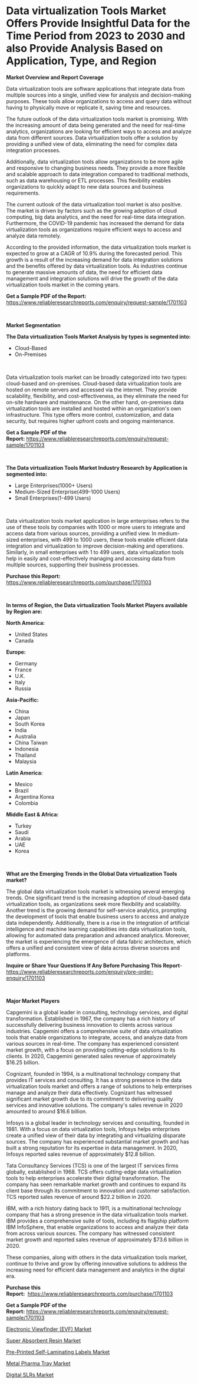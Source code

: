 <p><h1>Data virtualization Tools Market Offers Provide Insightful Data for the Time Period from 2023 to 2030 and also Provide Analysis Based on Application, Type, and Region</h1></p><p><strong>Market Overview and Report Coverage</strong></p>
<p><p>Data virtualization tools are software applications that integrate data from multiple sources into a single, unified view for analysis and decision-making purposes. These tools allow organizations to access and query data without having to physically move or replicate it, saving time and resources.</p><p>The future outlook of the data virtualization tools market is promising. With the increasing amount of data being generated and the need for real-time analytics, organizations are looking for efficient ways to access and analyze data from different sources. Data virtualization tools offer a solution by providing a unified view of data, eliminating the need for complex data integration processes.</p><p>Additionally, data virtualization tools allow organizations to be more agile and responsive to changing business needs. They provide a more flexible and scalable approach to data integration compared to traditional methods, such as data warehousing or ETL processes. This flexibility enables organizations to quickly adapt to new data sources and business requirements.</p><p>The current outlook of the data virtualization tool market is also positive. The market is driven by factors such as the growing adoption of cloud computing, big data analytics, and the need for real-time data integration. Furthermore, the COVID-19 pandemic has increased the demand for data virtualization tools as organizations require efficient ways to access and analyze data remotely.</p><p>According to the provided information, the data virtualization tools market is expected to grow at a CAGR of 10.9% during the forecasted period. This growth is a result of the increasing demand for data integration solutions and the benefits offered by data virtualization tools. As industries continue to generate massive amounts of data, the need for efficient data management and integration solutions will drive the growth of the data virtualization tools market in the coming years.</p></p>
<p><strong>Get a Sample PDF of the Report:</strong> <a href="https://www.reliableresearchreports.com/enquiry/request-sample/1701103">https://www.reliableresearchreports.com/enquiry/request-sample/1701103</a></p>
<p>&nbsp;</p>
<p><strong>Market Segmentation</strong></p>
<p><strong>The Data virtualization Tools Market Analysis by types is segmented into:</strong></p>
<p><ul><li>Cloud-Based</li><li>On-Premises</li></ul></p>
<p>&nbsp;</p>
<p><p>Data virtualization tools market can be broadly categorized into two types: cloud-based and on-premises. Cloud-based data virtualization tools are hosted on remote servers and accessed via the internet. They provide scalability, flexibility, and cost-effectiveness, as they eliminate the need for on-site hardware and maintenance. On the other hand, on-premises data virtualization tools are installed and hosted within an organization's own infrastructure. This type offers more control, customization, and data security, but requires higher upfront costs and ongoing maintenance.</p></p>
<p><strong>Get a Sample PDF of the Report:</strong>&nbsp;<a href="https://www.reliableresearchreports.com/enquiry/request-sample/1701103">https://www.reliableresearchreports.com/enquiry/request-sample/1701103</a></p>
<p>&nbsp;</p>
<p><strong>The Data virtualization Tools Market Industry Research by Application is segmented into:</strong></p>
<p><ul><li>Large Enterprises(1000+ Users)</li><li>Medium-Sized Enterprise(499-1000 Users)</li><li>Small Enterprises(1-499 Users)</li></ul></p>
<p>&nbsp;</p>
<p><p>Data virtualization tools market application in large enterprises refers to the use of these tools by companies with 1000 or more users to integrate and access data from various sources, providing a unified view. In medium-sized enterprises, with 499 to 1000 users, these tools enable efficient data integration and virtualization to improve decision-making and operations. Similarly, in small enterprises with 1 to 499 users, data virtualization tools help in easily and cost-effectively managing and accessing data from multiple sources, supporting their business processes.</p></p>
<p><strong>Purchase this Report:</strong>&nbsp; <a href="https://www.reliableresearchreports.com/purchase/1701103">https://www.reliableresearchreports.com/purchase/1701103</a></p>
<p>&nbsp;</p>
<p><strong>In terms of Region, the Data virtualization Tools Market Players available by Region are:</strong></p>
<p>
    <p> <strong> North America: </strong>
        <ul>
            <li>United States</li>
            <li>Canada</li>
        </ul>
        </p> 
    <p> <strong> Europe: </strong>
        <ul>
            <li>Germany</li>
            <li>France</li>
            <li>U.K.</li>
            <li>Italy</li>
            <li>Russia</li>
        </ul>
        </p> 
    <p> <strong> Asia-Pacific: </strong>
        <ul>
            <li>China</li>
            <li>Japan</li>
            <li>South Korea</li>
            <li>India</li>
            <li>Australia</li>
            <li>China Taiwan</li>
            <li>Indonesia</li>
            <li>Thailand</li>
            <li>Malaysia</li>
        </ul>
        </p> 
    <p> <strong> Latin America: </strong>
        <ul>
            <li>Mexico</li>
            <li>Brazil</li>
            <li>Argentina Korea</li>
            <li>Colombia</li>
        </ul>
        </p> 
    <p> <strong> Middle East & Africa: </strong>
        <ul>
            <li>Turkey</li>
            <li>Saudi</li>
            <li>Arabia</li>
            <li>UAE</li>
            <li>Korea</li>
        </ul>
    </p>
    </p>
<p>&nbsp;</p>
<p><strong>What are the Emerging Trends in the Global Data virtualization Tools market?</strong></p>
<p><p>The global data virtualization tools market is witnessing several emerging trends. One significant trend is the increasing adoption of cloud-based data virtualization tools, as organizations seek more flexibility and scalability. Another trend is the growing demand for self-service analytics, prompting the development of tools that enable business users to access and analyze data independently. Additionally, there is a rise in the integration of artificial intelligence and machine learning capabilities into data virtualization tools, allowing for automated data preparation and advanced analytics. Moreover, the market is experiencing the emergence of data fabric architecture, which offers a unified and consistent view of data across diverse sources and platforms.</p></p>
<p><strong>Inquire or Share Your Questions If Any Before Purchasing This Report</strong>- <a href="https://www.reliableresearchreports.com/enquiry/pre-order-enquiry/1701103">https://www.reliableresearchreports.com/enquiry/pre-order-enquiry/1701103</a></p>
<p>&nbsp;</p>
<p><strong>Major Market Players</strong></p>
<p><p>Capgemini is a global leader in consulting, technology services, and digital transformation. Established in 1967, the company has a rich history of successfully delivering business innovation to clients across various industries. Capgemini offers a comprehensive suite of data virtualization tools that enable organizations to integrate, access, and analyze data from various sources in real-time. The company has experienced consistent market growth, with a focus on providing cutting-edge solutions to its clients. In 2020, Capgemini generated sales revenue of approximately $16.25 billion.</p><p>Cognizant, founded in 1994, is a multinational technology company that provides IT services and consulting. It has a strong presence in the data virtualization tools market and offers a range of solutions to help enterprises manage and analyze their data effectively. Cognizant has witnessed significant market growth due to its commitment to delivering quality services and innovative solutions. The company's sales revenue in 2020 amounted to around $16.6 billion.</p><p>Infosys is a global leader in technology services and consulting, founded in 1981. With a focus on data virtualization tools, Infosys helps enterprises create a unified view of their data by integrating and virtualizing disparate sources. The company has experienced substantial market growth and has built a strong reputation for its expertise in data management. In 2020, Infosys reported sales revenue of approximately $12.8 billion.</p><p>Tata Consultancy Services (TCS) is one of the largest IT services firms globally, established in 1968. TCS offers cutting-edge data virtualization tools to help enterprises accelerate their digital transformation. The company has seen remarkable market growth and continues to expand its client base through its commitment to innovation and customer satisfaction. TCS reported sales revenue of around $22.2 billion in 2020.</p><p>IBM, with a rich history dating back to 1911, is a multinational technology company that has a strong presence in the data virtualization tools market. IBM provides a comprehensive suite of tools, including its flagship platform IBM InfoSphere, that enable organizations to access and analyze their data from across various sources. The company has witnessed consistent market growth and reported sales revenue of approximately $73.6 billion in 2020.</p><p>These companies, along with others in the data virtualization tools market, continue to thrive and grow by offering innovative solutions to address the increasing need for efficient data management and analytics in the digital era.</p></p>
<p><strong>Purchase this Report:</strong>&nbsp;&nbsp;<a href="https://www.reliableresearchreports.com/purchase/1701103">https://www.reliableresearchreports.com/purchase/1701103</a></p>
<p></p>
<p><strong>Get a Sample PDF of the Report:</strong>&nbsp;<a href="https://www.reliableresearchreports.com/enquiry/request-sample/1701103">https://www.reliableresearchreports.com/enquiry/request-sample/1701103</a></p>
<p><p><a href="https://github.com/sofayahoo2023/Market-Research-Report-List-1/blob/main/electronic-viewfinder-evf-market.md">Electronic Viewfinder (EVF) Market</a></p><p><a href="https://www.linkedin.com/pulse/super-absorbent-resin-market-challenges-opportunities-growth-zcvve/">Super Absorbent Resin Market</a></p><p><a href="https://medium.com/@luispacocha/pre-printed-self-laminating-labels-market-share-evolution-and-market-growth-trends-2023-2030-c3244b6e6703">Pre-Printed Self-Laminating Labels Market</a></p><p><a href="https://medium.com/@yvettelesch/metal-pharma-tray-market-size-reveals-the-best-marketing-channels-in-global-industry-c408849d2d7f">Metal Pharma Tray Market</a></p><p><a href="https://github.com/pizolina/Market-Research-Report-List-1/blob/main/digital-slrs-market.md">Digital SLRs Market</a></p></p>